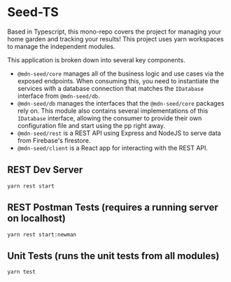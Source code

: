 # Seed-TS

Based in Typescript, this mono-repo covers the project for managing your home garden and tracking your results! This project uses yarn workspaces to manage the independent modules.

This application is broken down into several key components.

- `@mdn-seed/core` manages all of the business logic and use cases via the exposed endpoints. When consuming this, you need to instantiate the services with a database connection that matches the `IDatabase` interface from `@mdn-seed/db`.
- `@mdn-seed/db` manages the interfaces that the `@mdn-seed/core` packages rely on. This module also contains several implementations of this `IDatabase` interface, allowing the consumer to provide their own configuration file and start using the pp right away.
- `@mdn-seed/rest` is a REST API using Express and NodeJS to serve data from Firebase's firestore.
- `@mdn-seed/client` is a React app for interacting with the REST API.

## REST Dev Server

`yarn rest start`

## REST Postman Tests (requires a running server on localhost)

`yarn rest start:newman`

## Unit Tests (runs the unit tests from all modules)

`yarn test`

